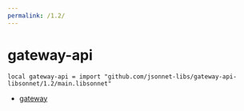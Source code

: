 ```yaml
---
permalink: /1.2/
---
```


# gateway-api

```jsonnet
local gateway-api = import "github.com/jsonnet-libs/gateway-api-libsonnet/1.2/main.libsonnet"
```



* [gateway](gateway/index.md)